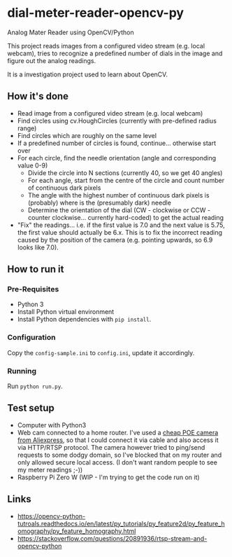# dial-meter-reader-opencv-py

Analog Mater Reader using OpenCV/Python

This project reads images from a configured video stream (e.g. local webcam), tries to recognize a predefined number of dials in the image and figure out the analog readings.

It is a investigation project used to learn about OpenCV.

## How it's done

* Read image from a configured video stream (e.g. local webcam)
* Find circles using cv.HoughCircles (currently with pre-defined radius range)
* Find circles which are roughly on the same level
* If a predefined number of circles is found, continue... otherwise start over
* For each circle, find the needle orientation (angle and corresponding value 0-9)
  * Divide the circle into N sections (currently 40, so we get 40 angles)
  * For each angle, start from the centre of the circle and count number of continuous dark pixels
  * The angle with the highest number of continuous dark pixels is (probably) where is the (presumably dark) needle
  * Determine the orientation of the dial (CW - clockwise or CCW - counter clockwise... currently hard-coded) to get the actual reading
* "Fix" the readings... i.e. if the first value is 7.0 and the next value is 5.75, the first value should actually be 6.x.
  This is to fix the incorrect reading caused by the position of the camera (e.g. pointing upwards, so 6.9 looks like 7.0).
  
## How to run it

### Pre-Requisites

* Python 3
* Install Python virtual environment
* Install Python dependencies with `pip install`.

### Configuration

Copy the `config-sample.ini` to `config.ini`, update it accordingly.

### Running

Run `python run.py`.

## Test setup

* Computer with Python3
* Web cam connected to a home router.
  I've used a [cheap POE camera from Aliexpress](https://www.aliexpress.com/item/32885834218.html), so that I could connect it via cable and also access it via HTTP/RTSP protocol. The camera however tried to ping/send requests to some dodgy domain, so I've blocked that on my router and only allowed secure local access.
  (I don't want random people to see my meter readings ;-))
* Raspberry Pi Zero W (WIP - I'm trying to get the code run on it)

## Links

* <https://opencv-python-tutroals.readthedocs.io/en/latest/py_tutorials/py_feature2d/py_feature_homography/py_feature_homography.html>
* <https://stackoverflow.com/questions/20891936/rtsp-stream-and-opencv-python>
